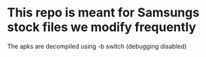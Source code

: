 # This repo is meant for Samsungs stock files we modify frequently

The apks are decompiled using -b switch (debugging disabled)
